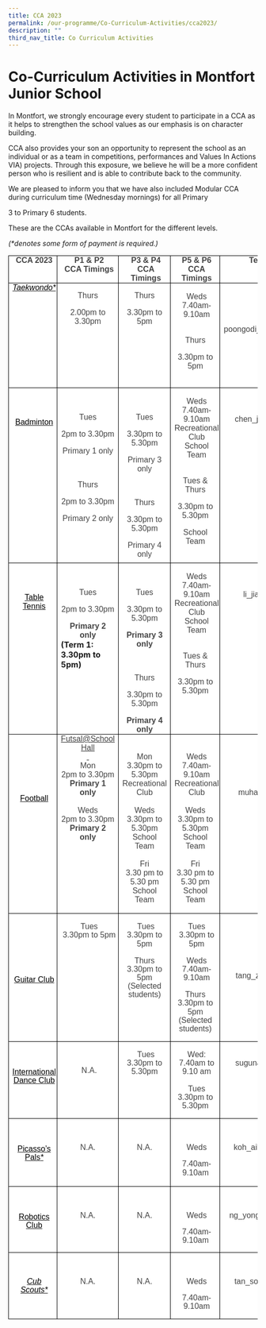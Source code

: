 ```yaml
---
title: CCA 2023
permalink: /our-programme/Co-Curriculum-Activities/cca2023/
description: ""
third_nav_title: Co Curriculum Activities
---
```

# **Co-Curriculum Activities in Montfort Junior School**

In Montfort, we strongly encourage every student to participate in a CCA as it helps to strengthen the school values as our emphasis is on character building.  
  

CCA also provides your son an opportunity to represent the school as an individual or as a team in competitions, performances and Values In Actions VIA) projects. Through this exposure, we believe he will be a more confident person who is resilient and is able to contribute back to the community.

We are pleased to inform you that we have also included Modular CCA during curriculum time (Wednesday mornings) for all Primary

3 to Primary 6 students.

These are the CCAs available in Montfort for the different levels.

_(\*denotes some form of payment is required.)_

<table style="background:white;border-collapse:collapse;mso-table-layout-alt:fixed;
 mso-yfti-tbllook:1184;mso-padding-alt:0in 0in 0in 0in" width="935" cellpadding="0" cellspacing="0" border="0" class="MsoNormalTable"><tbody><tr style="mso-yfti-irow:0;mso-yfti-firstrow:yes"><td style="width:79.15pt;border:solid windowtext 1.0pt;
  padding:0in 5.4pt 0in 5.4pt" valign="top" width="106"><p style="margin-top:0in;margin-right:-3.95pt;
  margin-bottom:0in;margin-left:0in;text-align:center;line-height:normal" align="center" class="MsoNormal"><b>
<span style="font-size:12.0pt;font-family:&quot;Arial&quot;,sans-serif;mso-fareast-font-family:
  &quot;Times New Roman&quot;;color:#444444" lang="EN-SG">CCA 2023</span></b></p></td><td style="width:131.75pt;border:solid windowtext 1.0pt;
  border-left:none;padding:0in 5.4pt 0in 5.4pt" valign="top" width="176"><p style="margin-top:0in;margin-right:-3.95pt;
  margin-bottom:0in;margin-left:0in;text-align:center;line-height:normal" align="center" class="MsoNormal"><b><span style="font-size:12.0pt;font-family:&quot;Arial&quot;,sans-serif;mso-fareast-font-family:
  &quot;Times New Roman&quot;;color:#444444" lang="EN-SG">P1 &amp; P2</span></b></p><p style="margin-top:0in;margin-right:-3.95pt;
  margin-bottom:0in;margin-left:0in;text-align:center;line-height:normal" align="center" class="MsoNormal"><b><span style="font-size:12.0pt;font-family:&quot;Arial&quot;,sans-serif;mso-fareast-font-family:
  &quot;Times New Roman&quot;;color:#444444" lang="EN-SG">CCA Timings</span></b></p></td><td style="width:130.45pt;border:solid windowtext 1.0pt;
  border-left:none;padding:0in 5.4pt 0in 5.4pt" valign="top" width="174"><p style="margin-top:0in;margin-right:-3.95pt;
  margin-bottom:0in;margin-left:0in;text-align:center;line-height:normal" align="center" class="MsoNormal"><b><span style="font-size:12.0pt;font-family:&quot;Arial&quot;,sans-serif;mso-fareast-font-family:
  &quot;Times New Roman&quot;;color:#444444" lang="EN-SG">P3 &amp; P4</span></b></p><p style="margin-top:0in;margin-right:-3.95pt;
  margin-bottom:0in;margin-left:0in;text-align:center;line-height:normal" align="center" class="MsoNormal"><b><span style="font-size:12.0pt;font-family:&quot;Arial&quot;,sans-serif;mso-fareast-font-family:
  &quot;Times New Roman&quot;;color:#444444" lang="EN-SG">CCA Timings</span></b><span style="font-size:12.0pt;font-family:&quot;Arial&quot;,sans-serif;mso-fareast-font-family:
  &quot;Times New Roman&quot;;color:#444444" lang="EN-SG"></span></p></td><td style="width:139.65pt;border:solid windowtext 1.0pt;
  border-left:none;padding:0in 5.4pt 0in 5.4pt" valign="top" width="186"><p style="margin-top:0in;margin-right:-3.95pt;
  margin-bottom:0in;margin-left:0in;text-align:center;line-height:normal" align="center" class="MsoNormal"><b><span style="font-size:12.0pt;font-family:&quot;Arial&quot;,sans-serif;mso-fareast-font-family:
  &quot;Times New Roman&quot;;color:#444444" lang="EN-SG">P5 &amp; P6</span></b></p><p style="margin-top:0in;margin-right:-3.95pt;
  margin-bottom:0in;margin-left:0in;text-align:center;line-height:normal" align="center" class="MsoNormal"><b><span style="font-size:12.0pt;font-family:&quot;Arial&quot;,sans-serif;mso-fareast-font-family:
  &quot;Times New Roman&quot;;color:#444444" lang="EN-SG">CCA Timings</span></b></p></td><td style="width:220.5pt;border:solid windowtext 1.0pt;
  border-left:none;padding:0in 5.4pt 0in 5.4pt" valign="top" width="294"><p style="margin-top:0in;margin-right:-3.95pt;
  margin-bottom:0in;margin-left:0in;text-align:center;line-height:normal" align="center" class="MsoNormal"><b><span style="font-size:12.0pt;font-family:&quot;Arial&quot;,sans-serif;mso-fareast-font-family:
  &quot;Times New Roman&quot;;color:#444444" lang="EN-SG">Teacher-in-charge</span></b><span style="font-size:12.0pt;font-family:&quot;Arial&quot;,sans-serif;mso-fareast-font-family:
  &quot;Times New Roman&quot;;color:#444444" lang="EN-SG"></span></p></td></tr><tr style="mso-yfti-irow:1"><td style="width:79.15pt;border:solid windowtext 1.0pt;
  border-top:none;padding:0in 5.4pt 0in 5.4pt" valign="top" width="106"><p style="margin-top:0in;margin-right:-3.95pt;
  margin-bottom:0in;margin-left:0in;text-align:center;line-height:normal" align="center" class="MsoNormal"><span lang="EN-SG"></span></p><p style="margin-top:0in;margin-right:-3.95pt;
  margin-bottom:0in;margin-left:0in;text-align:center;line-height:normal" align="center" class="MsoNormal"><span lang="EN-SG"></span></p><p style="margin-top:0in;margin-right:-3.95pt;
  margin-bottom:0in;margin-left:0in;text-align:center;line-height:normal" align="center" class="MsoNormal"><span style="color:black;mso-color-alt:windowtext" lang="EN-SG"><a href="https://montfortjunior.moe.edu.sg/our-programme/Co-Curriculum-Activities/Taekwondo/"><i><span style="font-size:12.0pt;font-family:&quot;Arial&quot;,sans-serif;mso-fareast-font-family:
  &quot;Times New Roman&quot;;color:black;mso-color-alt:windowtext;text-decoration:none;
  text-underline:none">Taekwondo*</span></i></a></span><span style="font-size:12.0pt;font-family:&quot;Arial&quot;,sans-serif;mso-fareast-font-family:
  &quot;Times New Roman&quot;" lang="EN-SG"></span></p></td><td style="width:131.75pt;border-top:none;border-left:
  none;border-bottom:solid windowtext 1.0pt;border-right:solid windowtext 1.0pt;
  padding:0in 5.4pt 0in 5.4pt" valign="top" width="176"><p style="margin-bottom:0in;text-align:center;
  line-height:normal" align="center" class="MsoNormal"></p><p style="margin-bottom:0in;text-align:center;
  line-height:normal" align="center" class="MsoNormal"><span style="font-size:12.0pt;font-family:
  &quot;Arial&quot;,sans-serif;mso-fareast-font-family:&quot;Times New Roman&quot;;color:#444444" lang="EN-SG">Thurs</span></p><p style="margin-bottom:0in;text-align:center;
  line-height:normal" align="center" class="MsoNormal"><span style="font-size:12.0pt;font-family:
  &quot;Arial&quot;,sans-serif;mso-fareast-font-family:&quot;Times New Roman&quot;;color:#444444" lang="EN-SG">2.00pm to 3.30pm</span></p></td><td style="width:130.45pt;border-top:none;border-left:
  none;border-bottom:solid windowtext 1.0pt;border-right:solid windowtext 1.0pt;
  padding:0in 5.4pt 0in 5.4pt" valign="top" width="174"><p style="margin-bottom:0in;text-align:center;
  line-height:normal" align="center" class="MsoNormal"></p><p style="margin-bottom:0in;text-align:center;
  line-height:normal" align="center" class="MsoNormal"><span style="font-size:12.0pt;font-family:
  &quot;Arial&quot;,sans-serif;mso-fareast-font-family:&quot;Times New Roman&quot;;color:#444444" lang="EN-SG">Thurs</span></p><p style="margin-bottom:0in;text-align:center;
  line-height:normal" align="center" class="MsoNormal"><span style="font-size:12.0pt;font-family:
  &quot;Arial&quot;,sans-serif;mso-fareast-font-family:&quot;Times New Roman&quot;;color:#444444" lang="EN-SG">3.30pm to 5pm</span></p></td><td style="width:139.65pt;border-top:none;border-left:
  none;border-bottom:solid windowtext 1.0pt;border-right:solid windowtext 1.0pt;
  padding:0in 5.4pt 0in 5.4pt" valign="top" width="186"><p style="margin-top:0in;margin-right:-3.95pt;
  margin-bottom:0in;margin-left:0in;text-align:center;line-height:normal" align="center" class="MsoNormal"><span style="font-size:12.0pt;font-family:&quot;Arial&quot;,sans-serif;mso-fareast-font-family:
  &quot;Times New Roman&quot;;color:#444444" lang="EN-SG">&nbsp;</span></p><p style="margin-top:0in;margin-right:-3.95pt;
  margin-bottom:0in;margin-left:0in;text-align:center;line-height:normal" align="center" class="MsoNormal"><span style="font-size:12.0pt;font-family:&quot;Arial&quot;,sans-serif;mso-fareast-font-family:
  &quot;Times New Roman&quot;;color:#444444" lang="EN-SG">Weds</span></p><p style="margin-top:0in;margin-right:-3.95pt;
  margin-bottom:0in;margin-left:0in;text-align:center;line-height:normal" align="center" class="MsoNormal"><span style="font-size:12.0pt;font-family:&quot;Arial&quot;,sans-serif;mso-fareast-font-family:
  &quot;Times New Roman&quot;;color:#444444" lang="EN-SG">7.40am-9.10am</span></p><p style="margin-top:0in;margin-right:-3.95pt;
  margin-bottom:0in;margin-left:0in;text-align:center;line-height:normal" align="center" class="MsoNormal"><span style="font-size:12.0pt;font-family:&quot;Arial&quot;,sans-serif;mso-fareast-font-family:
  &quot;Times New Roman&quot;;color:#444444" lang="EN-SG">&nbsp;</span></p><p style="margin-bottom:0in;text-align:center;
  line-height:normal" align="center" class="MsoNormal"><span style="font-size:12.0pt;font-family:
  &quot;Arial&quot;,sans-serif;mso-fareast-font-family:&quot;Times New Roman&quot;;color:#444444" lang="EN-SG">Thurs</span></p><p style="margin-bottom:0in;text-align:center;
  line-height:normal" align="center" class="MsoNormal"><span style="font-size:12.0pt;font-family:
  &quot;Arial&quot;,sans-serif;mso-fareast-font-family:&quot;Times New Roman&quot;;color:#444444" lang="EN-SG">3.30pm to 5pm</span></p><p style="margin-bottom:0in;text-align:center;
  line-height:normal" align="center" class="MsoNormal"><span style="font-size:12.0pt;font-family:
  &quot;Arial&quot;,sans-serif;mso-fareast-font-family:&quot;Times New Roman&quot;;color:#444444" lang="EN-SG">&nbsp;</span></p></td><td style="width:220.5pt;border-top:none;border-left:
  none;border-bottom:solid windowtext 1.0pt;border-right:solid windowtext 1.0pt;
  padding:0in 5.4pt 0in 5.4pt" valign="top" width="294"><p style="margin-bottom:0in;text-align:center;
  line-height:normal" align="center" class="MsoNormal"><span style="font-size:12.0pt;font-family:
  &quot;Arial&quot;,sans-serif;mso-fareast-font-family:&quot;Times New Roman&quot;;color:#444444" lang="EN-SG">&nbsp;</span></p><p style="margin-bottom:0in;text-align:center;
  line-height:normal" align="center" class="MsoNormal"><span style="font-size:12.0pt;font-family:
  &quot;Arial&quot;,sans-serif;mso-fareast-font-family:&quot;Times New Roman&quot;;color:#444444" lang="EN-SG">&nbsp;</span></p><p style="margin-bottom:0in;text-align:center;
  line-height:normal" align="center" class="MsoNormal"><span style="font-size:12.0pt;font-family:
  &quot;Arial&quot;,sans-serif;mso-fareast-font-family:&quot;Times New Roman&quot;;color:#444444" lang="EN-SG">poongodi_chinniah@moe.edu.sg</span></p></td></tr><tr style="mso-yfti-irow:2"><td style="width:79.15pt;border:solid windowtext 1.0pt;
  border-top:none;padding:0in 5.4pt 0in 5.4pt" valign="top" width="106"><p style="margin-top:0in;margin-right:-3.95pt;
  margin-bottom:0in;margin-left:0in;text-align:center;line-height:normal" align="center" class="MsoNormal"><span lang="EN-SG">&nbsp;</span></p><p style="margin-top:0in;margin-right:-3.95pt;
  margin-bottom:0in;margin-left:0in;text-align:center;line-height:normal" align="center" class="MsoNormal"><span lang="EN-SG">&nbsp;</span></p><p style="margin-top:0in;margin-right:-3.95pt;
  margin-bottom:0in;margin-left:0in;text-align:center;line-height:normal" align="center" class="MsoNormal"><span lang="EN-SG">&nbsp;</span></p><p style="margin-top:0in;margin-right:-3.95pt;
  margin-bottom:0in;margin-left:0in;text-align:center;line-height:normal" align="center" class="MsoNormal"><span style="color:black;mso-color-alt:windowtext" lang="EN-SG"><a href="https://montfortjunior.moe.edu.sg/our-programme/co-curriculum-activities/badminton/"><span style="font-size:12.0pt;font-family:&quot;Arial&quot;,sans-serif;mso-fareast-font-family:
  &quot;Times New Roman&quot;;color:black;mso-color-alt:windowtext;text-decoration:none;
  text-underline:none">Badminton</span></a></span><span style="font-size:12.0pt;font-family:&quot;Arial&quot;,sans-serif;mso-fareast-font-family:
  &quot;Times New Roman&quot;" lang="EN-SG"></span></p></td><td style="width:131.75pt;border-top:none;border-left:
  none;border-bottom:solid windowtext 1.0pt;border-right:solid windowtext 1.0pt;
  padding:0in 5.4pt 0in 5.4pt" valign="top" width="176"><p style="margin-bottom:0in;text-align:center;
  line-height:normal" align="center" class="MsoNormal"><span style="font-size:12.0pt;font-family:
  &quot;Arial&quot;,sans-serif;mso-fareast-font-family:&quot;Times New Roman&quot;;color:#444444" lang="EN-SG">&nbsp;</span></p><p style="margin-bottom:0in;text-align:center;
  line-height:normal" align="center" class="MsoNormal"><span style="font-size:12.0pt;font-family:
  &quot;Arial&quot;,sans-serif;mso-fareast-font-family:&quot;Times New Roman&quot;;color:#444444" lang="EN-SG">Tues</span></p><p style="margin-bottom:0in;text-align:center;
  line-height:normal" align="center" class="MsoNormal"><span style="font-size:12.0pt;font-family:
  &quot;Arial&quot;,sans-serif;mso-fareast-font-family:&quot;Times New Roman&quot;;color:#444444" lang="EN-SG">2pm to 3.30pm</span></p><p style="margin-bottom:0in;text-align:center;
  line-height:normal" align="center" class="MsoNormal"><span style="font-size:12.0pt;font-family:
  &quot;Arial&quot;,sans-serif;mso-fareast-font-family:&quot;Times New Roman&quot;;color:#444444" lang="EN-SG">Primary 1 only</span></p><p style="margin-bottom:0in;text-align:center;
  line-height:normal" align="center" class="MsoNormal"><span style="font-size:12.0pt;font-family:
  &quot;Arial&quot;,sans-serif;mso-fareast-font-family:&quot;Times New Roman&quot;;color:#444444" lang="EN-SG">&nbsp;</span></p><p style="margin-bottom:0in;text-align:center;
  line-height:normal" align="center" class="MsoNormal"><span style="font-size:12.0pt;font-family:
  &quot;Arial&quot;,sans-serif;mso-fareast-font-family:&quot;Times New Roman&quot;;color:#444444" lang="EN-SG">Thurs</span></p><p style="margin-bottom:0in;text-align:center;
  line-height:normal" align="center" class="MsoNormal"><span style="font-size:12.0pt;font-family:
  &quot;Arial&quot;,sans-serif;mso-fareast-font-family:&quot;Times New Roman&quot;;color:#444444" lang="EN-SG">2pm to 3.30pm</span></p><p style="margin-bottom:0in;text-align:center;
  line-height:normal" align="center" class="MsoNormal"><span style="font-size:12.0pt;font-family:
  &quot;Arial&quot;,sans-serif;mso-fareast-font-family:&quot;Times New Roman&quot;;color:#444444" lang="EN-SG">Primary 2 only</span></p><p style="margin-bottom:0in;text-align:center;
  line-height:normal" align="center" class="MsoNormal"><span style="font-size:12.0pt;font-family:
  &quot;Arial&quot;,sans-serif;mso-fareast-font-family:&quot;Times New Roman&quot;;color:#444444" lang="EN-SG">&nbsp;</span></p></td><td style="width:130.45pt;border-top:none;border-left:
  none;border-bottom:solid windowtext 1.0pt;border-right:solid windowtext 1.0pt;
  padding:0in 5.4pt 0in 5.4pt" valign="top" width="174"><p style="margin-bottom:0in;text-align:center;
  line-height:normal" align="center" class="MsoNormal"><span style="font-size:12.0pt;font-family:
  &quot;Arial&quot;,sans-serif;mso-fareast-font-family:&quot;Times New Roman&quot;;color:#444444" lang="EN-SG">&nbsp;</span></p><p style="margin-bottom:0in;text-align:center;
  line-height:normal" align="center" class="MsoNormal"><span style="font-size:12.0pt;font-family:
  &quot;Arial&quot;,sans-serif;mso-fareast-font-family:&quot;Times New Roman&quot;;color:#444444" lang="EN-SG">Tues</span></p><p style="margin-bottom:0in;text-align:center;
  line-height:normal" align="center" class="MsoNormal"><span style="font-size:12.0pt;font-family:
  &quot;Arial&quot;,sans-serif;mso-fareast-font-family:&quot;Times New Roman&quot;;color:#444444" lang="EN-SG">3.30pm to 5.30pm</span></p><p style="margin-bottom:0in;text-align:center;
  line-height:normal" align="center" class="MsoNormal"><span style="font-size:12.0pt;font-family:
  &quot;Arial&quot;,sans-serif;mso-fareast-font-family:&quot;Times New Roman&quot;;color:#444444" lang="EN-SG">Primary 3 only</span></p><p style="margin-bottom:0in;text-align:center;
  line-height:normal" align="center" class="MsoNormal"><span style="font-size:12.0pt;font-family:
  &quot;Arial&quot;,sans-serif;mso-fareast-font-family:&quot;Times New Roman&quot;;color:#444444" lang="EN-SG">&nbsp;</span></p><p style="margin-bottom:0in;text-align:center;
  line-height:normal" align="center" class="MsoNormal"><span style="font-size:12.0pt;font-family:
  &quot;Arial&quot;,sans-serif;mso-fareast-font-family:&quot;Times New Roman&quot;;color:#444444" lang="EN-SG">Thurs</span></p><p style="margin-bottom:0in;text-align:center;
  line-height:normal" align="center" class="MsoNormal"><span style="font-size:12.0pt;font-family:
  &quot;Arial&quot;,sans-serif;mso-fareast-font-family:&quot;Times New Roman&quot;;color:#444444" lang="EN-SG">3.30pm to 5.30pm</span></p><p style="margin-bottom:0in;text-align:center;
  line-height:normal" align="center" class="MsoNormal"><span style="font-size:12.0pt;font-family:
  &quot;Arial&quot;,sans-serif;mso-fareast-font-family:&quot;Times New Roman&quot;;color:#444444" lang="EN-SG">Primary 4 only</span></p></td><td style="width:139.65pt;border-top:none;border-left:
  none;border-bottom:solid windowtext 1.0pt;border-right:solid windowtext 1.0pt;
  padding:0in 5.4pt 0in 5.4pt" valign="top" width="186"><p style="margin-top:0in;margin-right:-3.95pt;
  margin-bottom:0in;margin-left:0in;text-align:center;line-height:normal" align="center" class="MsoNormal"><span style="font-size:12.0pt;font-family:&quot;Arial&quot;,sans-serif;mso-fareast-font-family:
  &quot;Times New Roman&quot;;color:#444444" lang="EN-SG">&nbsp;</span></p><p style="margin-top:0in;margin-right:-3.95pt;
  margin-bottom:0in;margin-left:0in;text-align:center;line-height:normal" align="center" class="MsoNormal"><span style="font-size:12.0pt;font-family:&quot;Arial&quot;,sans-serif;mso-fareast-font-family:
  &quot;Times New Roman&quot;;color:#444444" lang="EN-SG">Weds</span></p><p style="margin-top:0in;margin-right:-3.95pt;
  margin-bottom:0in;margin-left:0in;text-align:center;line-height:normal" align="center" class="MsoNormal"><span style="font-size:12.0pt;font-family:&quot;Arial&quot;,sans-serif;mso-fareast-font-family:
  &quot;Times New Roman&quot;;color:#444444" lang="EN-SG">7.40am-9.10am</span></p><p style="margin-top:0in;margin-right:-3.95pt;
  margin-bottom:0in;margin-left:0in;text-align:center;line-height:normal" align="center" class="MsoNormal"><span style="font-size:12.0pt;font-family:&quot;Arial&quot;,sans-serif;mso-fareast-font-family:
  &quot;Times New Roman&quot;;color:#444444" lang="EN-SG">Recreational Club</span></p><p style="margin-top:0in;margin-right:-3.95pt;
  margin-bottom:0in;margin-left:0in;text-align:center;line-height:normal" align="center" class="MsoNormal"><span style="font-size:12.0pt;font-family:&quot;Arial&quot;,sans-serif;mso-fareast-font-family:
  &quot;Times New Roman&quot;;color:#444444" lang="EN-SG">School Team</span></p><p style="margin-top:0in;margin-right:-3.95pt;
  margin-bottom:0in;margin-left:0in;text-align:center;line-height:normal" align="center" class="MsoNormal"><span style="font-size:12.0pt;font-family:&quot;Arial&quot;,sans-serif;mso-fareast-font-family:
  &quot;Times New Roman&quot;;color:#444444" lang="EN-SG">&nbsp;</span></p><p style="margin-bottom:0in;text-align:center;
  line-height:normal" align="center" class="MsoNormal"><span style="font-size:12.0pt;font-family:
  &quot;Arial&quot;,sans-serif;mso-fareast-font-family:&quot;Times New Roman&quot;;color:#444444" lang="EN-SG">Tues &amp; Thurs</span></p><p style="margin-bottom:0in;text-align:center;
  line-height:normal" align="center" class="MsoNormal"><span style="font-size:12.0pt;font-family:
  &quot;Arial&quot;,sans-serif;mso-fareast-font-family:&quot;Times New Roman&quot;;color:#444444" lang="EN-SG">3.30pm to 5.30pm</span></p><p style="margin-bottom:0in;text-align:center;
  line-height:normal" align="center" class="MsoNormal"><span style="font-size:12.0pt;font-family:
  &quot;Arial&quot;,sans-serif;mso-fareast-font-family:&quot;Times New Roman&quot;;color:#444444" lang="EN-SG">School Team</span></p><p style="margin-bottom:0in;text-align:center;
  line-height:normal" align="center" class="MsoNormal"><span style="font-size:12.0pt;font-family:
  &quot;Arial&quot;,sans-serif;mso-fareast-font-family:&quot;Times New Roman&quot;;color:#444444" lang="EN-SG">&nbsp;</span></p></td><td style="width:220.5pt;border-top:none;border-left:
  none;border-bottom:solid windowtext 1.0pt;border-right:solid windowtext 1.0pt;
  padding:0in 5.4pt 0in 5.4pt" valign="top" width="294"><p style="margin-top:0in;margin-right:-3.95pt;
  margin-bottom:0in;margin-left:0in;text-align:center;line-height:normal" align="center" class="MsoNormal"><span style="font-size:12.0pt;font-family:&quot;Arial&quot;,sans-serif;mso-fareast-font-family:
  &quot;Times New Roman&quot;;color:#444444" lang="EN-SG">&nbsp;</span></p><p style="margin-top:0in;margin-right:-3.95pt;
  margin-bottom:0in;margin-left:0in;text-align:center;line-height:normal" align="center" class="MsoNormal"><span style="font-size:12.0pt;font-family:&quot;Arial&quot;,sans-serif;mso-fareast-font-family:
  &quot;Times New Roman&quot;;color:#444444" lang="EN-SG">&nbsp;</span></p><p style="margin-top:0in;margin-right:-3.95pt;
  margin-bottom:0in;margin-left:0in;text-align:center;line-height:normal" align="center" class="MsoNormal"><span style="font-size:12.0pt;font-family:&quot;Arial&quot;,sans-serif;mso-fareast-font-family:
  &quot;Times New Roman&quot;;color:#444444" lang="EN-SG">&nbsp;</span></p><p style="margin-top:0in;margin-right:-3.95pt;
  margin-bottom:0in;margin-left:0in;text-align:center;line-height:normal" align="center" class="MsoNormal"><span style="font-size:12.0pt;font-family:&quot;Arial&quot;,sans-serif;mso-fareast-font-family:
  &quot;Times New Roman&quot;;color:#444444" lang="EN-SG">chen_junlong@moe.edu.sg</span></p></td></tr><tr style="mso-yfti-irow:3"><td style="width:79.15pt;border:solid windowtext 1.0pt;
  border-top:none;padding:0in 5.4pt 0in 5.4pt" valign="top" width="106"><p style="margin-top:0in;margin-right:-3.95pt;
  margin-bottom:0in;margin-left:0in;text-align:center;line-height:normal" align="center" class="MsoNormal"><span lang="EN-SG">&nbsp;</span></p><p style="margin-top:0in;margin-right:-3.95pt;
  margin-bottom:0in;margin-left:0in;text-align:center;line-height:normal" align="center" class="MsoNormal"><span lang="EN-SG">&nbsp;</span></p><p style="margin-top:0in;margin-right:-3.95pt;
  margin-bottom:0in;margin-left:0in;text-align:center;line-height:normal" align="center" class="MsoNormal"><span lang="EN-SG">&nbsp;</span></p><p style="margin-top:0in;margin-right:-3.95pt;
  margin-bottom:0in;margin-left:0in;text-align:center;line-height:normal" align="center" class="MsoNormal"><span style="color:black;mso-color-alt:windowtext" lang="EN-SG"><a href="https://montfortjunior.moe.edu.sg/our-programme/co-curriculum-activities/table-tennis/"><span style="font-size:12.0pt;font-family:&quot;Arial&quot;,sans-serif;mso-fareast-font-family:
  &quot;Times New Roman&quot;;color:black;mso-color-alt:windowtext;text-decoration:none;
  text-underline:none">Table Tennis</span></a></span><span style="font-size:12.0pt;font-family:&quot;Arial&quot;,sans-serif;mso-fareast-font-family:
  &quot;Times New Roman&quot;" lang="EN-SG"></span></p></td><td style="width:131.75pt;border-top:none;border-left:
  none;border-bottom:solid windowtext 1.0pt;border-right:solid windowtext 1.0pt;
  padding:0in 5.4pt 0in 5.4pt" valign="top" width="176"><p style="margin-bottom:0in;text-align:center;
  line-height:normal" align="center" class="MsoNormal"><span style="font-size:12.0pt;font-family:
  &quot;Arial&quot;,sans-serif;mso-fareast-font-family:&quot;Times New Roman&quot;;color:#444444" lang="EN-SG">&nbsp;</span></p><p style="margin-bottom:0in;text-align:center;
  line-height:normal" align="center" class="MsoNormal"><span style="font-size:12.0pt;font-family:
  &quot;Arial&quot;,sans-serif;mso-fareast-font-family:&quot;Times New Roman&quot;;color:#444444" lang="EN-SG">Tues</span></p><p style="margin-bottom:0in;text-align:center;
  line-height:normal" align="center" class="MsoNormal"><span style="font-size:12.0pt;font-family:
  &quot;Arial&quot;,sans-serif;mso-fareast-font-family:&quot;Times New Roman&quot;;color:#444444" lang="EN-SG">2pm to 3.30pm</span></p><p style="margin-bottom:0in;text-align:center;
  line-height:normal" align="center" class="MsoNormal"><b><span style="font-size:12.0pt;font-family:
  &quot;Arial&quot;,sans-serif;mso-fareast-font-family:&quot;Times New Roman&quot;;color:#444444" lang="EN-SG">Primary 2 only</span></b></p> <b>(Term 1: 3.30pm to 5pm)</b><p style="margin-bottom:0in;text-align:center;
  line-height:normal" align="center" class="MsoNormal"><span style="font-size:12.0pt;font-family:
  &quot;Arial&quot;,sans-serif;mso-fareast-font-family:&quot;Times New Roman&quot;;color:#444444" lang="EN-SG">&nbsp;</span></p></td><td style="width:130.45pt;border-top:none;border-left:
  none;border-bottom:solid windowtext 1.0pt;border-right:solid windowtext 1.0pt;
  padding:0in 5.4pt 0in 5.4pt" valign="top" width="174"><p style="margin-bottom:0in;text-align:center;
  line-height:normal" align="center" class="MsoNormal"><span style="font-size:12.0pt;font-family:
  &quot;Arial&quot;,sans-serif;mso-fareast-font-family:&quot;Times New Roman&quot;;color:#444444" lang="EN-SG">&nbsp;</span></p><p style="margin-bottom:0in;text-align:center;
  line-height:normal" align="center" class="MsoNormal"><span style="font-size:12.0pt;font-family:
  &quot;Arial&quot;,sans-serif;mso-fareast-font-family:&quot;Times New Roman&quot;;color:#444444" lang="EN-SG">Tues</span></p><p style="margin-bottom:0in;text-align:center;
  line-height:normal" align="center" class="MsoNormal"><span style="font-size:12.0pt;font-family:
  &quot;Arial&quot;,sans-serif;mso-fareast-font-family:&quot;Times New Roman&quot;;color:#444444" lang="EN-SG">3.30pm to 5.30pm</span></p><p style="margin-bottom:0in;text-align:center;
  line-height:normal" align="center" class="MsoNormal"><b><span style="font-size:12.0pt;font-family:
  &quot;Arial&quot;,sans-serif;mso-fareast-font-family:&quot;Times New Roman&quot;;color:#444444" lang="EN-SG">Primary 3 only</span></b></p><p style="margin-bottom:0in;text-align:center;
  line-height:normal" align="center" class="MsoNormal"><b><span style="font-size:12.0pt;font-family:
  &quot;Arial&quot;,sans-serif;mso-fareast-font-family:&quot;Times New Roman&quot;;color:#444444" lang="EN-SG">&nbsp;</span></b></p><p style="margin-bottom:0in;text-align:center;
  line-height:normal" align="center" class="MsoNormal"><span style="font-size:12.0pt;font-family:
  &quot;Arial&quot;,sans-serif;mso-fareast-font-family:&quot;Times New Roman&quot;;color:#444444" lang="EN-SG">Thurs</span></p><p style="margin-bottom:0in;text-align:center;
  line-height:normal" align="center" class="MsoNormal"><span style="font-size:12.0pt;font-family:
  &quot;Arial&quot;,sans-serif;mso-fareast-font-family:&quot;Times New Roman&quot;;color:#444444" lang="EN-SG">3.30pm to 5.30pm</span></p><p style="margin-bottom:0in;text-align:center;
  line-height:normal" align="center" class="MsoNormal"><b><span style="font-size:12.0pt;font-family:
  &quot;Arial&quot;,sans-serif;mso-fareast-font-family:&quot;Times New Roman&quot;;color:#444444" lang="EN-SG">Primary 4 only</span></b></p></td><td style="width:139.65pt;border-top:none;border-left:
  none;border-bottom:solid windowtext 1.0pt;border-right:solid windowtext 1.0pt;
  padding:0in 5.4pt 0in 5.4pt" valign="top" width="186"><p style="margin-top:0in;margin-right:-3.95pt;
  margin-bottom:0in;margin-left:0in;text-align:center;line-height:normal" align="center" class="MsoNormal"><span style="font-size:12.0pt;font-family:&quot;Arial&quot;,sans-serif;mso-fareast-font-family:
  &quot;Times New Roman&quot;;color:#444444" lang="EN-SG">&nbsp;</span></p><p style="margin-top:0in;margin-right:-3.95pt;
  margin-bottom:0in;margin-left:0in;text-align:center;line-height:normal" align="center" class="MsoNormal"><span style="font-size:12.0pt;font-family:&quot;Arial&quot;,sans-serif;mso-fareast-font-family:
  &quot;Times New Roman&quot;;color:#444444" lang="EN-SG">Weds</span></p><p style="margin-top:0in;margin-right:-3.95pt;
  margin-bottom:0in;margin-left:0in;text-align:center;line-height:normal" align="center" class="MsoNormal"><span style="font-size:12.0pt;font-family:&quot;Arial&quot;,sans-serif;mso-fareast-font-family:
  &quot;Times New Roman&quot;;color:#444444" lang="EN-SG">7.40am-9.10am</span></p><p style="margin-top:0in;margin-right:-3.95pt;
  margin-bottom:0in;margin-left:0in;text-align:center;line-height:normal" align="center" class="MsoNormal"><span style="font-size:12.0pt;font-family:&quot;Arial&quot;,sans-serif;mso-fareast-font-family:
  &quot;Times New Roman&quot;;color:#444444" lang="EN-SG">Recreational Club</span></p><p style="margin-top:0in;margin-right:-3.95pt;
  margin-bottom:0in;margin-left:0in;text-align:center;line-height:normal" align="center" class="MsoNormal"><span style="font-size:12.0pt;font-family:&quot;Arial&quot;,sans-serif;mso-fareast-font-family:
  &quot;Times New Roman&quot;;color:#444444" lang="EN-SG">School Team</span></p><p style="margin-top:0in;margin-right:-3.95pt;
  margin-bottom:0in;margin-left:0in;text-align:center;line-height:normal" align="center" class="MsoNormal"><span style="font-size:12.0pt;font-family:&quot;Arial&quot;,sans-serif;mso-fareast-font-family:
  &quot;Times New Roman&quot;;color:#444444" lang="EN-SG">&nbsp;</span></p><p style="margin-bottom:0in;text-align:center;
  line-height:normal" align="center" class="MsoNormal"><span style="font-size:12.0pt;font-family:
  &quot;Arial&quot;,sans-serif;mso-fareast-font-family:&quot;Times New Roman&quot;;color:#444444" lang="EN-SG">Tues &amp; Thurs</span></p><p style="margin-bottom:0in;text-align:center;
  line-height:normal" align="center" class="MsoNormal"><span style="font-size:12.0pt;font-family:
  &quot;Arial&quot;,sans-serif;mso-fareast-font-family:&quot;Times New Roman&quot;;color:#444444" lang="EN-SG">3.30pm to 5.30pm</span></p><p style="margin-bottom:0in;text-align:center;
  line-height:normal" align="center" class="MsoNormal"><span style="font-size:12.0pt;font-family:
  &quot;Arial&quot;,sans-serif;mso-fareast-font-family:&quot;Times New Roman&quot;;color:#444444" lang="EN-SG">&nbsp;</span></p></td><td style="width:220.5pt;border-top:none;border-left:
  none;border-bottom:solid windowtext 1.0pt;border-right:solid windowtext 1.0pt;
  padding:0in 5.4pt 0in 5.4pt" valign="top" width="294"><p style="margin-top:0in;margin-right:-3.95pt;
  margin-bottom:0in;margin-left:0in;text-align:center;line-height:normal" align="center" class="MsoNormal"><span style="font-size:12.0pt;font-family:&quot;Arial&quot;,sans-serif;mso-fareast-font-family:
  &quot;Times New Roman&quot;;color:#444444" lang="EN-SG">&nbsp;</span></p><p style="margin-top:0in;margin-right:-3.95pt;
  margin-bottom:0in;margin-left:0in;text-align:center;line-height:normal" align="center" class="MsoNormal"><span style="font-size:12.0pt;font-family:&quot;Arial&quot;,sans-serif;mso-fareast-font-family:
  &quot;Times New Roman&quot;;color:#444444" lang="EN-SG">&nbsp;</span></p><p style="margin-top:0in;margin-right:-3.95pt;
  margin-bottom:0in;margin-left:0in;text-align:center;line-height:normal" align="center" class="MsoNormal"><span style="font-size:12.0pt;font-family:&quot;Arial&quot;,sans-serif;mso-fareast-font-family:
  &quot;Times New Roman&quot;;color:#444444" lang="EN-SG">&nbsp;</span></p><p style="margin-top:0in;margin-right:-3.95pt;
  margin-bottom:0in;margin-left:0in;text-align:center;line-height:normal" align="center" class="MsoNormal"><span style="font-size:12.0pt;font-family:&quot;Arial&quot;,sans-serif;mso-fareast-font-family:
  &quot;Times New Roman&quot;;color:#444444" lang="EN-SG">li_jia_xin@moe.edu.sg</span></p></td></tr><tr style="mso-yfti-irow:4"><td style="width:79.15pt;border:solid windowtext 1.0pt;
  border-top:none;padding:0in 5.4pt 0in 5.4pt" valign="top" width="106"><p style="margin-top:0in;margin-right:-3.95pt;
  margin-bottom:0in;margin-left:0in;text-align:center;line-height:normal" align="center" class="MsoNormal"><span lang="EN-SG">&nbsp;</span></p><p style="margin-top:0in;margin-right:-3.95pt;
  margin-bottom:0in;margin-left:0in;text-align:center;line-height:normal" align="center" class="MsoNormal"><span lang="EN-SG">&nbsp;</span></p><p style="margin-top:0in;margin-right:-3.95pt;
  margin-bottom:0in;margin-left:0in;text-align:center;line-height:normal" align="center" class="MsoNormal"><span lang="EN-SG">&nbsp;</span></p><p style="margin-top:0in;margin-right:-3.95pt;
  margin-bottom:0in;margin-left:0in;text-align:center;line-height:normal" align="center" class="MsoNormal"><span lang="EN-SG">&nbsp;</span></p><p style="margin-top:0in;margin-right:-3.95pt;
  margin-bottom:0in;margin-left:0in;text-align:center;line-height:normal" align="center" class="MsoNormal"><span lang="EN-SG">&nbsp;</span></p><p style="margin-top:0in;margin-right:-3.95pt;
  margin-bottom:0in;margin-left:0in;text-align:center;line-height:normal" align="center" class="MsoNormal"><span lang="EN-SG">&nbsp;</span></p><p style="margin-top:0in;margin-right:-3.95pt;
  margin-bottom:0in;margin-left:0in;text-align:center;line-height:normal" align="center" class="MsoNormal"><span style="color:black;mso-color-alt:windowtext" lang="EN-SG"><a href="https://montfortjunior.moe.edu.sg/our-programme/co-curriculum-activities/football/"><span style="font-size:12.0pt;font-family:&quot;Arial&quot;,sans-serif;mso-fareast-font-family:
  &quot;Times New Roman&quot;;color:black;mso-color-alt:windowtext;text-decoration:none;
  text-underline:none">Football</span></a></span><span style="font-size:12.0pt;font-family:&quot;Arial&quot;,sans-serif;mso-fareast-font-family:
  &quot;Times New Roman&quot;" lang="EN-SG"></span></p></td><td style="width:131.75pt;border-top:none;border-left:
  none;border-bottom:solid windowtext 1.0pt;border-right:solid windowtext 1.0pt;
  padding:0in 5.4pt 0in 5.4pt" valign="top" width="176"><p style="margin-bottom:0in;margin-bottom:0in;
  margin-top:0in;mso-margin-bottom-alt:8.0pt;mso-margin-top-alt:0in;mso-add-space:
  auto;text-align:center;line-height:normal" align="center" class="MsoNormal"><u><span style="font-size:12.0pt;font-family:&quot;Arial&quot;,sans-serif;mso-fareast-font-family:
  &quot;Times New Roman&quot;;color:#444444" lang="EN-SG">Futsal@School Hall</span></u></p><p style="margin-bottom:0in;margin-bottom:0in;
  margin-top:0in;mso-margin-bottom-alt:8.0pt;mso-margin-top-alt:0in;mso-add-space:
  auto;text-align:center;line-height:normal" align="center" class="MsoNormal"><u><span style="font-family:&quot;Arial&quot;,sans-serif;mso-fareast-font-family:&quot;Times New Roman&quot;;
  color:#444444" lang="EN-SG"><span style="text-decoration:none">&nbsp;</span></span></u></p><p style="margin-bottom:0in;margin-bottom:0in;
  margin-top:0in;mso-margin-bottom-alt:8.0pt;mso-margin-top-alt:0in;mso-add-space:
  auto;text-align:center;line-height:normal" align="center" class="MsoNormal"><span style="font-size:
  12.0pt;font-family:&quot;Arial&quot;,sans-serif;mso-fareast-font-family:&quot;Times New Roman&quot;;
  color:#444444" lang="EN-SG">Mon</span></p><p style="margin-bottom:0in;margin-bottom:0in;
  margin-top:0in;mso-margin-bottom-alt:8.0pt;mso-margin-top-alt:0in;mso-add-space:
  auto;text-align:center;line-height:normal" align="center" class="MsoNormal"><span style="font-size:
  12.0pt;font-family:&quot;Arial&quot;,sans-serif;mso-fareast-font-family:&quot;Times New Roman&quot;;
  color:#444444" lang="EN-SG">2pm to 3.30pm</span></p><p style="margin-bottom:0in;margin-bottom:0in;
  margin-top:0in;mso-margin-bottom-alt:8.0pt;mso-margin-top-alt:0in;mso-add-space:
  auto;text-align:center;line-height:normal" align="center" class="MsoNormal"><b><span style="font-size:12.0pt;font-family:&quot;Arial&quot;,sans-serif;mso-fareast-font-family:
  &quot;Times New Roman&quot;;color:#444444" lang="EN-SG">Primary 1 only</span></b></p><p style="margin-bottom:0in;margin-bottom:0in;
  margin-top:0in;mso-margin-bottom-alt:8.0pt;mso-margin-top-alt:0in;mso-add-space:
  auto;text-align:center;line-height:normal" align="center" class="MsoNormal"><span style="font-size:
  12.0pt;font-family:&quot;Arial&quot;,sans-serif;mso-fareast-font-family:&quot;Times New Roman&quot;;
  color:#444444" lang="EN-SG">&nbsp;</span></p><p style="margin-bottom:0in;margin-bottom:0in;
  margin-top:0in;mso-margin-bottom-alt:8.0pt;mso-margin-top-alt:0in;mso-add-space:
  auto;text-align:center;line-height:normal" align="center" class="MsoNormal"><span style="font-size:
  12.0pt;font-family:&quot;Arial&quot;,sans-serif;mso-fareast-font-family:&quot;Times New Roman&quot;;
  color:#444444" lang="EN-SG">Weds</span></p><p style="margin-bottom:0in;margin-bottom:0in;
  margin-top:0in;mso-margin-bottom-alt:8.0pt;mso-margin-top-alt:0in;mso-add-space:
  auto;text-align:center;line-height:normal" align="center" class="MsoNormal"><span style="font-size:
  12.0pt;font-family:&quot;Arial&quot;,sans-serif;mso-fareast-font-family:&quot;Times New Roman&quot;;
  color:#444444" lang="EN-SG">2pm to 3.30pm</span></p><p style="margin-bottom:0in;margin-bottom:0in;
  margin-top:0in;mso-margin-bottom-alt:8.0pt;mso-margin-top-alt:0in;mso-add-space:
  auto;text-align:center;line-height:normal" align="center" class="MsoNormal"><b><span style="font-size:12.0pt;font-family:&quot;Arial&quot;,sans-serif;mso-fareast-font-family:
  &quot;Times New Roman&quot;;color:#444444" lang="EN-SG">Primary 2 only</span></b></p></td><td style="width:130.45pt;border-top:none;border-left:
  none;border-bottom:solid windowtext 1.0pt;border-right:solid windowtext 1.0pt;
  padding:0in 5.4pt 0in 5.4pt" valign="top" width="174"><p style="margin-bottom:0in;margin-bottom:0in;
  margin-top:0in;mso-margin-bottom-alt:8.0pt;mso-margin-top-alt:0in;mso-add-space:
  auto;text-align:center;line-height:normal" align="center" class="MsoNormal"><span style="font-size:
  12.0pt;font-family:&quot;Arial&quot;,sans-serif;mso-fareast-font-family:&quot;Times New Roman&quot;;
  color:#444444" lang="EN-SG">&nbsp;</span></p><p style="margin-bottom:0in;margin-bottom:0in;
  margin-top:0in;mso-margin-bottom-alt:8.0pt;mso-margin-top-alt:0in;mso-add-space:
  auto;text-align:center;line-height:normal" align="center" class="MsoNormal"><span style="font-size:
  12.0pt;font-family:&quot;Arial&quot;,sans-serif;mso-fareast-font-family:&quot;Times New Roman&quot;;
  color:#444444" lang="EN-SG">&nbsp;</span></p><p style="margin-bottom:0in;margin-bottom:0in;
  margin-top:0in;mso-margin-bottom-alt:8.0pt;mso-margin-top-alt:0in;mso-add-space:
  auto;text-align:center;line-height:normal" align="center" class="MsoNormal"><span style="font-size:
  12.0pt;font-family:&quot;Arial&quot;,sans-serif;mso-fareast-font-family:&quot;Times New Roman&quot;;
  color:#444444" lang="EN-SG">Mon</span></p><p style="margin-bottom:0in;margin-bottom:0in;
  margin-top:0in;mso-margin-bottom-alt:8.0pt;mso-margin-top-alt:0in;mso-add-space:
  auto;text-align:center;line-height:normal" align="center" class="MsoNormal"><span style="font-size:
  12.0pt;font-family:&quot;Arial&quot;,sans-serif;mso-fareast-font-family:&quot;Times New Roman&quot;;
  color:#444444" lang="EN-SG">3.30pm to 5.30pm</span></p><p style="margin-bottom:0in;margin-bottom:0in;
  margin-top:0in;mso-margin-bottom-alt:8.0pt;mso-margin-top-alt:0in;mso-add-space:
  auto;text-align:center;line-height:normal" align="center" class="MsoNormal"><span style="font-size:
  12.0pt;font-family:&quot;Arial&quot;,sans-serif;mso-fareast-font-family:&quot;Times New Roman&quot;;
  color:#444444" lang="EN-SG">Recreational Club</span></p><p style="margin-bottom:0in;margin-bottom:0in;
  margin-top:0in;mso-margin-bottom-alt:8.0pt;mso-margin-top-alt:0in;mso-add-space:
  auto;text-align:center;line-height:normal" align="center" class="MsoNormal"><span style="font-size:
  12.0pt;font-family:&quot;Arial&quot;,sans-serif;mso-fareast-font-family:&quot;Times New Roman&quot;;
  color:#444444" lang="EN-SG">&nbsp;</span></p><p style="margin-bottom:0in;margin-bottom:0in;
  margin-top:0in;mso-margin-bottom-alt:8.0pt;mso-margin-top-alt:0in;mso-add-space:
  auto;text-align:center;line-height:normal" align="center" class="MsoNormal"><span style="font-size:
  12.0pt;font-family:&quot;Arial&quot;,sans-serif;mso-fareast-font-family:&quot;Times New Roman&quot;;
  color:#444444" lang="EN-SG">Weds</span></p><p style="margin-bottom:0in;margin-bottom:0in;
  margin-top:0in;mso-margin-bottom-alt:8.0pt;mso-margin-top-alt:0in;mso-add-space:
  auto;text-align:center;line-height:normal" align="center" class="MsoNormal"><span style="font-size:
  12.0pt;font-family:&quot;Arial&quot;,sans-serif;mso-fareast-font-family:&quot;Times New Roman&quot;;
  color:#444444" lang="EN-SG">3.30pm to 5.30pm</span></p><p style="margin-bottom:0in;margin-bottom:0in;
  margin-top:0in;mso-margin-bottom-alt:8.0pt;mso-margin-top-alt:0in;mso-add-space:
  auto;text-align:center;line-height:normal" align="center" class="MsoNormal"><span style="font-size:
  12.0pt;font-family:&quot;Arial&quot;,sans-serif;mso-fareast-font-family:&quot;Times New Roman&quot;;
  color:#444444" lang="EN-SG">School Team</span></p><p style="margin-bottom:0in;margin-bottom:0in;
  margin-top:0in;mso-margin-bottom-alt:8.0pt;mso-margin-top-alt:0in;mso-add-space:
  auto;text-align:center;line-height:normal" align="center" class="MsoNormal"><span style="font-size:
  12.0pt;font-family:&quot;Arial&quot;,sans-serif;mso-fareast-font-family:&quot;Times New Roman&quot;;
  color:#444444" lang="EN-SG">&nbsp;</span></p><p style="margin-bottom:0in;margin-bottom:0in;
  margin-top:0in;mso-margin-bottom-alt:8.0pt;mso-margin-top-alt:0in;mso-add-space:
  auto;text-align:center;line-height:normal" align="center" class="MsoNormal"><span style="font-size:
  12.0pt;font-family:&quot;Arial&quot;,sans-serif;mso-fareast-font-family:&quot;Times New Roman&quot;;
  color:#444444" lang="EN-SG">Fri</span></p><p style="margin-bottom:0in;margin-bottom:0in;
  margin-top:0in;mso-margin-bottom-alt:8.0pt;mso-margin-top-alt:0in;mso-add-space:
  auto;text-align:center;line-height:normal" align="center" class="MsoNormal"><span style="font-size:
  12.0pt;font-family:&quot;Arial&quot;,sans-serif;mso-fareast-font-family:&quot;Times New Roman&quot;;
  color:#444444" lang="EN-SG">3.30 pm to 5.30 pm</span></p><p style="margin-bottom:0in;margin-bottom:0in;
  margin-top:0in;mso-margin-bottom-alt:8.0pt;mso-margin-top-alt:0in;mso-add-space:
  auto;text-align:center;line-height:normal" align="center" class="MsoNormal"><span style="font-size:
  12.0pt;font-family:&quot;Arial&quot;,sans-serif;mso-fareast-font-family:&quot;Times New Roman&quot;;
  color:#444444" lang="EN-SG">School Team</span></p><p style="margin-bottom:0in;margin-bottom:0in;
  margin-top:0in;mso-margin-bottom-alt:8.0pt;mso-margin-top-alt:0in;mso-add-space:
  auto;text-align:center;line-height:normal" align="center" class="MsoNormal"><span style="font-size:
  12.0pt;font-family:&quot;Arial&quot;,sans-serif;mso-fareast-font-family:&quot;Times New Roman&quot;;
  color:#444444" lang="EN-SG">&nbsp;</span></p></td><td style="width:139.65pt;border-top:none;border-left:
  none;border-bottom:solid windowtext 1.0pt;border-right:solid windowtext 1.0pt;
  padding:0in 5.4pt 0in 5.4pt" valign="top" width="186"><p style="margin-top:0in;margin-right:-3.95pt;
  margin-bottom:0in;margin-left:0in;mso-add-space:auto;text-align:center;
  line-height:normal" align="center" class="MsoNormal"><span style="font-size:12.0pt;font-family:
  &quot;Arial&quot;,sans-serif;mso-fareast-font-family:&quot;Times New Roman&quot;;color:#444444" lang="EN-SG">&nbsp;</span></p><p style="margin-top:0in;margin-right:-3.95pt;
  margin-bottom:0in;margin-left:0in;mso-add-space:auto;text-align:center;
  line-height:normal" align="center" class="MsoNormal"><span style="font-size:12.0pt;font-family:
  &quot;Arial&quot;,sans-serif;mso-fareast-font-family:&quot;Times New Roman&quot;;color:#444444" lang="EN-SG">&nbsp;</span></p><p style="margin-top:0in;margin-right:-3.95pt;
  margin-bottom:0in;margin-left:0in;mso-add-space:auto;text-align:center;
  line-height:normal" align="center" class="MsoNormal"><span style="font-size:12.0pt;font-family:
  &quot;Arial&quot;,sans-serif;mso-fareast-font-family:&quot;Times New Roman&quot;;color:#444444" lang="EN-SG">Weds</span></p><p style="margin-top:0in;margin-right:-3.95pt;
  margin-bottom:0in;margin-left:0in;mso-add-space:auto;text-align:center;
  line-height:normal" align="center" class="MsoNormal"><span style="font-size:12.0pt;font-family:
  &quot;Arial&quot;,sans-serif;mso-fareast-font-family:&quot;Times New Roman&quot;;color:#444444" lang="EN-SG">7.40am-9.10am</span></p><p style="margin-top:0in;margin-right:-3.95pt;
  margin-bottom:0in;margin-left:0in;mso-add-space:auto;text-align:center;
  line-height:normal" align="center" class="MsoNormal"><span style="font-size:12.0pt;font-family:
  &quot;Arial&quot;,sans-serif;mso-fareast-font-family:&quot;Times New Roman&quot;;color:#444444" lang="EN-SG">Recreational Club</span></p><p style="margin-top:0in;margin-right:-3.95pt;
  margin-bottom:0in;margin-left:0in;mso-add-space:auto;text-align:center;
  line-height:normal" align="center" class="MsoNormal"><span style="font-size:12.0pt;font-family:
  &quot;Arial&quot;,sans-serif;mso-fareast-font-family:&quot;Times New Roman&quot;;color:#444444" lang="EN-SG">&nbsp;</span></p><p style="margin-bottom:0in;margin-bottom:0in;
  margin-top:0in;mso-margin-bottom-alt:8.0pt;mso-margin-top-alt:0in;mso-add-space:
  auto;text-align:center;line-height:normal" align="center" class="MsoNormal"><span style="font-size:
  12.0pt;font-family:&quot;Arial&quot;,sans-serif;mso-fareast-font-family:&quot;Times New Roman&quot;;
  color:#444444" lang="EN-SG">Weds</span></p><p style="margin-bottom:0in;margin-bottom:0in;
  margin-top:0in;mso-margin-bottom-alt:8.0pt;mso-margin-top-alt:0in;mso-add-space:
  auto;text-align:center;line-height:normal" align="center" class="MsoNormal"><span style="font-size:
  12.0pt;font-family:&quot;Arial&quot;,sans-serif;mso-fareast-font-family:&quot;Times New Roman&quot;;
  color:#444444" lang="EN-SG">3.30pm to 5.30pm</span></p><p style="margin-bottom:0in;margin-bottom:0in;
  margin-top:0in;mso-margin-bottom-alt:8.0pt;mso-margin-top-alt:0in;mso-add-space:
  auto;text-align:center;line-height:normal" align="center" class="MsoNormal"><span style="font-size:
  12.0pt;font-family:&quot;Arial&quot;,sans-serif;mso-fareast-font-family:&quot;Times New Roman&quot;;
  color:#444444" lang="EN-SG">School Team</span></p><p style="margin-bottom:0in;margin-bottom:0in;
  margin-top:0in;mso-margin-bottom-alt:8.0pt;mso-margin-top-alt:0in;mso-add-space:
  auto;text-align:center;line-height:normal" align="center" class="MsoNormal"><span style="font-size:
  12.0pt;font-family:&quot;Arial&quot;,sans-serif;mso-fareast-font-family:&quot;Times New Roman&quot;;
  color:#444444" lang="EN-SG">&nbsp;</span></p><p style="margin-bottom:0in;margin-bottom:0in;
  margin-top:0in;mso-margin-bottom-alt:8.0pt;mso-margin-top-alt:0in;mso-add-space:
  auto;text-align:center;line-height:normal" align="center" class="MsoNormal"><span style="font-size:
  12.0pt;font-family:&quot;Arial&quot;,sans-serif;mso-fareast-font-family:&quot;Times New Roman&quot;;
  color:#444444" lang="EN-SG">Fri</span></p><p style="margin-bottom:0in;margin-bottom:0in;
  margin-top:0in;mso-margin-bottom-alt:8.0pt;mso-margin-top-alt:0in;mso-add-space:
  auto;text-align:center;line-height:normal" align="center" class="MsoNormal"><span style="font-size:
  12.0pt;font-family:&quot;Arial&quot;,sans-serif;mso-fareast-font-family:&quot;Times New Roman&quot;;
  color:#444444" lang="EN-SG">3.30 pm to 5.30 pm</span></p><p style="margin-bottom:0in;margin-bottom:0in;
  margin-top:0in;mso-margin-bottom-alt:8.0pt;mso-margin-top-alt:0in;mso-add-space:
  auto;text-align:center;line-height:normal" align="center" class="MsoNormal"><span style="font-size:
  12.0pt;font-family:&quot;Arial&quot;,sans-serif;mso-fareast-font-family:&quot;Times New Roman&quot;;
  color:#444444" lang="EN-SG">School Team</span></p><p style="margin-bottom:0in;margin-bottom:0in;
  margin-top:0in;mso-margin-bottom-alt:8.0pt;mso-margin-top-alt:0in;mso-add-space:
  auto;text-align:center;line-height:normal" align="center" class="MsoNormal"><i><span style="font-size:12.0pt;font-family:&quot;Arial&quot;,sans-serif;mso-fareast-font-family:
  &quot;Times New Roman&quot;;color:#444444" lang="EN-SG">&nbsp;</span></i><span style="font-size:12.0pt;font-family:&quot;Arial&quot;,sans-serif;mso-fareast-font-family:
  &quot;Times New Roman&quot;;color:#444444" lang="EN-SG"></span></p></td><td style="width:220.5pt;border-top:none;border-left:
  none;border-bottom:solid windowtext 1.0pt;border-right:solid windowtext 1.0pt;
  padding:0in 5.4pt 0in 5.4pt" valign="top" width="294"><p style="margin-top:0in;margin-right:-3.95pt;
  margin-bottom:0in;margin-left:0in;text-align:center;line-height:normal" align="center" class="MsoNormal"><span style="font-size:12.0pt;font-family:&quot;Arial&quot;,sans-serif;mso-fareast-font-family:
  &quot;Times New Roman&quot;;color:#444444" lang="EN-SG">&nbsp;</span></p><p style="margin-top:0in;margin-right:-3.95pt;
  margin-bottom:0in;margin-left:0in;text-align:center;line-height:normal" align="center" class="MsoNormal"><span style="font-size:12.0pt;font-family:&quot;Arial&quot;,sans-serif;mso-fareast-font-family:
  &quot;Times New Roman&quot;;color:#444444" lang="EN-SG">&nbsp;</span></p><p style="margin-top:0in;margin-right:-3.95pt;
  margin-bottom:0in;margin-left:0in;text-align:center;line-height:normal" align="center" class="MsoNormal"><span style="font-size:12.0pt;font-family:&quot;Arial&quot;,sans-serif;mso-fareast-font-family:
  &quot;Times New Roman&quot;;color:#444444" lang="EN-SG">&nbsp;</span></p><p style="margin-top:0in;margin-right:-3.95pt;
  margin-bottom:0in;margin-left:0in;text-align:center;line-height:normal" align="center" class="MsoNormal"><span style="font-size:12.0pt;font-family:&quot;Arial&quot;,sans-serif;mso-fareast-font-family:
  &quot;Times New Roman&quot;;color:#444444" lang="EN-SG">&nbsp;</span></p><p style="margin-top:0in;margin-right:-3.95pt;
  margin-bottom:0in;margin-left:0in;text-align:center;line-height:normal" align="center" class="MsoNormal"><span style="font-size:12.0pt;font-family:&quot;Arial&quot;,sans-serif;mso-fareast-font-family:
  &quot;Times New Roman&quot;;color:#444444" lang="EN-SG">&nbsp;</span></p><p style="margin-top:0in;margin-right:-3.95pt;
  margin-bottom:0in;margin-left:0in;text-align:center;line-height:normal" align="center" class="MsoNormal"><span style="font-size:12.0pt;font-family:&quot;Arial&quot;,sans-serif;mso-fareast-font-family:
  &quot;Times New Roman&quot;;color:#444444" lang="EN-SG">&nbsp;</span></p><p style="margin-top:0in;margin-right:-3.95pt;
  margin-bottom:0in;margin-left:0in;text-align:center;line-height:normal" align="center" class="MsoNormal"><span style="font-size:12.0pt;font-family:&quot;Arial&quot;,sans-serif;mso-fareast-font-family:
  &quot;Times New Roman&quot;;color:#444444" lang="EN-SG">muhammad_taufiq_adam</span></p><p style="margin-top:0in;margin-right:-3.95pt;
  margin-bottom:0in;margin-left:0in;text-align:center;line-height:normal" align="center" class="MsoNormal"><span style="font-size:12.0pt;font-family:&quot;Arial&quot;,sans-serif;mso-fareast-font-family:
  &quot;Times New Roman&quot;;color:#444444" lang="EN-SG">@moe.edu.sg</span></p></td></tr><tr style="mso-yfti-irow:5"><td style="width:79.15pt;border:solid windowtext 1.0pt;
  border-top:none;padding:0in 5.4pt 0in 5.4pt" valign="top" width="106"><p style="margin-right:-3.95pt;text-align:center" align="center" class="MsoNormal"><span lang="EN-SG">&nbsp;</span></p><p style="margin-right:-3.95pt;text-align:center" align="center" class="MsoNormal"><span lang="EN-SG">&nbsp;</span></p><p style="margin-right:-3.95pt;text-align:center" align="center" class="MsoNormal"><span lang="EN-SG">&nbsp;</span></p><p style="margin-right:-3.95pt;text-align:center" align="center" class="MsoNormal"><span style="color:black;mso-color-alt:windowtext" lang="EN-SG"><a href="https://montfortjunior-moe-edu-sg-admin.cwp.sg/our-programme/co-curriculum-activities/guitar-club"><span style="font-size:12.0pt;line-height:107%;font-family:&quot;Arial&quot;,sans-serif;
  mso-fareast-font-family:&quot;Times New Roman&quot;;color:black;mso-color-alt:windowtext;
  text-decoration:none;text-underline:none">Guitar Club</span></a></span><span style="font-size:12.0pt;line-height:107%;font-family:&quot;Arial&quot;,sans-serif;
  mso-fareast-font-family:&quot;Times New Roman&quot;" lang="EN-SG"></span></p></td><td style="width:131.75pt;border-top:none;border-left:
  none;border-bottom:solid windowtext 1.0pt;border-right:solid windowtext 1.0pt;
  padding:0in 5.4pt 0in 5.4pt" valign="top" width="176"><p style="margin-top:0in;margin-right:-4.0pt;
  margin-bottom:0in;margin-left:0in;mso-add-space:auto;text-align:center" align="center" class="MsoNormal"><span style="font-size:12.0pt;line-height:107%;font-family:&quot;Arial&quot;,sans-serif;
  color:#444444" lang="EN-SG">&nbsp;</span></p><p style="margin-top:0in;margin-right:-4.0pt;
  margin-bottom:0in;margin-left:0in;mso-add-space:auto;text-align:center" align="center" class="MsoNormal"><span style="font-size:12.0pt;line-height:107%;font-family:&quot;Arial&quot;,sans-serif;
  color:#444444" lang="EN-SG">Tues</span></p><p style="margin-top:0in;margin-right:-4.0pt;
  margin-bottom:0in;margin-left:0in;mso-add-space:auto;text-align:center" align="center" class="MsoNormal"><span style="font-size:12.0pt;line-height:107%;font-family:&quot;Arial&quot;,sans-serif;
  color:#444444" lang="EN-SG">3.30pm to 5pm</span></p></td><td style="width:130.45pt;border-top:none;border-left:
  none;border-bottom:solid windowtext 1.0pt;border-right:solid windowtext 1.0pt;
  padding:0in 5.4pt 0in 5.4pt" valign="top" width="174"><p style="margin-top:0in;margin-right:-4.0pt;
  margin-bottom:0in;margin-left:0in;mso-add-space:auto;text-align:center" align="center" class="MsoNormal"><span style="font-size:12.0pt;line-height:107%;font-family:&quot;Arial&quot;,sans-serif;
  color:#444444" lang="EN-SG">&nbsp;</span></p><p style="margin-top:0in;margin-right:-4.0pt;
  margin-bottom:0in;margin-left:0in;mso-add-space:auto;text-align:center" align="center" class="MsoNormal"><span style="font-size:12.0pt;line-height:107%;font-family:&quot;Arial&quot;,sans-serif;
  color:#444444" lang="EN-SG">Tues</span></p><p style="margin-bottom:0in;margin-bottom:0in;
  margin-top:0in;mso-margin-bottom-alt:8.0pt;mso-margin-top-alt:0in;mso-add-space:
  auto;text-align:center" align="center" class="MsoNormal"><span style="font-size:12.0pt;line-height:
  107%;font-family:&quot;Arial&quot;,sans-serif;color:#444444" lang="EN-SG">3.30pm to 5pm</span></p><p style="margin-bottom:0in;margin-bottom:0in;
  margin-top:0in;mso-margin-bottom-alt:8.0pt;mso-margin-top-alt:0in;mso-add-space:
  auto;text-align:center" align="center" class="MsoNormal"><span style="font-size:12.0pt;line-height:
  107%;font-family:&quot;Arial&quot;,sans-serif;color:#444444" lang="EN-SG">&nbsp;</span></p><p style="margin-bottom:0in;margin-bottom:0in;
  margin-top:0in;mso-margin-bottom-alt:8.0pt;mso-margin-top-alt:0in;mso-add-space:
  auto;text-align:center" align="center" class="MsoNormal"><span style="font-size:12.0pt;line-height:
  107%;font-family:&quot;Arial&quot;,sans-serif;color:#444444" lang="EN-SG">Thurs</span></p><p style="margin-bottom:0in;margin-bottom:0in;
  margin-top:0in;mso-margin-bottom-alt:8.0pt;mso-margin-top-alt:0in;mso-add-space:
  auto;text-align:center" align="center" class="MsoNormal"><span style="font-size:12.0pt;line-height:
  107%;font-family:&quot;Arial&quot;,sans-serif;color:#444444" lang="EN-SG">3.30pm to 5pm</span></p><p style="margin-bottom:0in;margin-bottom:0in;
  margin-top:0in;mso-margin-bottom-alt:8.0pt;mso-margin-top-alt:0in;mso-add-space:
  auto;text-align:center" align="center" class="MsoNormal"><span style="font-size:12.0pt;line-height:
  107%;font-family:&quot;Arial&quot;,sans-serif;color:#444444" lang="EN-SG">(Selected students)</span></p></td><td style="width:139.65pt;border-top:none;border-left:
  none;border-bottom:solid windowtext 1.0pt;border-right:solid windowtext 1.0pt;
  padding:0in 5.4pt 0in 5.4pt" valign="top" width="186"><p style="margin-top:0in;margin-right:-4.0pt;
  margin-bottom:0in;margin-left:0in;mso-add-space:auto;text-align:center" align="center" class="MsoNormal"><span style="font-size:12.0pt;line-height:107%;font-family:&quot;Arial&quot;,sans-serif;
  color:#444444" lang="EN-SG">&nbsp;</span></p><p style="margin-top:0in;margin-right:-4.0pt;
  margin-bottom:0in;margin-left:0in;mso-add-space:auto;text-align:center" align="center" class="MsoNormal"><span style="font-size:12.0pt;line-height:107%;font-family:&quot;Arial&quot;,sans-serif;
  color:#444444" lang="EN-SG">Tues</span></p><p style="margin-top:0in;margin-right:-4.0pt;
  margin-bottom:0in;margin-left:0in;mso-add-space:auto;text-align:center" align="center" class="MsoNormal"><span style="font-size:12.0pt;line-height:107%;font-family:&quot;Arial&quot;,sans-serif;
  color:#444444" lang="EN-SG">3.30pm to 5pm</span></p><p style="margin-top:0in;margin-right:-4.0pt;
  margin-bottom:0in;margin-left:0in;mso-add-space:auto;text-align:center" align="center" class="MsoNormal"><span style="font-size:12.0pt;line-height:107%;font-family:&quot;Arial&quot;,sans-serif;
  color:#444444" lang="EN-SG">&nbsp;</span></p><p style="margin-top:0in;margin-right:-4.0pt;
  margin-bottom:0in;margin-left:0in;mso-add-space:auto;text-align:center" align="center" class="MsoNormal"><span style="font-size:12.0pt;line-height:107%;font-family:&quot;Arial&quot;,sans-serif;
  color:#444444" lang="EN-SG">Weds</span></p><p style="margin-top:0in;margin-right:-4.0pt;
  margin-bottom:0in;margin-left:0in;mso-add-space:auto;text-align:center" align="center" class="MsoNormal"><span style="font-size:12.0pt;line-height:107%;font-family:&quot;Arial&quot;,sans-serif;
  color:#444444" lang="EN-SG">7.40am-9.10am</span></p><p style="margin-top:0in;margin-right:-4.0pt;
  margin-bottom:0in;margin-left:0in;mso-add-space:auto;text-align:center" align="center" class="MsoNormal"><span style="font-size:12.0pt;line-height:107%;font-family:&quot;Arial&quot;,sans-serif;
  color:#444444" lang="EN-SG">&nbsp;</span></p><p style="margin-bottom:0in;margin-bottom:0in;
  margin-top:0in;mso-margin-bottom-alt:8.0pt;mso-margin-top-alt:0in;mso-add-space:
  auto;text-align:center" align="center" class="MsoNormal"><span style="font-size:12.0pt;line-height:
  107%;font-family:&quot;Arial&quot;,sans-serif;color:#444444" lang="EN-SG">Thurs</span></p><p style="margin-bottom:0in;margin-bottom:0in;
  margin-top:0in;mso-margin-bottom-alt:8.0pt;mso-margin-top-alt:0in;mso-add-space:
  auto;text-align:center" align="center" class="MsoNormal"><span style="font-size:12.0pt;line-height:
  107%;font-family:&quot;Arial&quot;,sans-serif;color:#444444" lang="EN-SG">3.30pm to 5pm</span></p><p style="margin-bottom:0in;margin-bottom:0in;
  margin-top:0in;mso-margin-bottom-alt:8.0pt;mso-margin-top-alt:0in;mso-add-space:
  auto;text-align:center" align="center" class="MsoNormal"><span style="font-size:12.0pt;line-height:
  107%;font-family:&quot;Arial&quot;,sans-serif;color:#444444" lang="EN-SG">(Selected students)</span></p><p style="margin-bottom:0in;margin-bottom:0in;
  margin-top:0in;mso-margin-bottom-alt:8.0pt;mso-margin-top-alt:0in;mso-add-space:
  auto;text-align:center" align="center" class="MsoNormal"><span style="font-size:12.0pt;line-height:
  107%;font-family:&quot;Arial&quot;,sans-serif;color:#444444" lang="EN-SG">&nbsp;</span></p></td><td style="width:220.5pt;border-top:none;border-left:
  none;border-bottom:solid windowtext 1.0pt;border-right:solid windowtext 1.0pt;
  padding:0in 5.4pt 0in 5.4pt" valign="top" width="294"><p style="margin-right:-3.95pt;text-align:center" align="center" class="MsoNormal"><span style="font-size:12.0pt;line-height:107%;font-family:&quot;Arial&quot;,sans-serif;
  mso-fareast-font-family:&quot;Times New Roman&quot;;color:#444444" lang="EN-SG">&nbsp;</span></p><p style="margin-right:-3.95pt;text-align:center" align="center" class="MsoNormal"><span style="font-size:12.0pt;line-height:107%;font-family:&quot;Arial&quot;,sans-serif;
  mso-fareast-font-family:&quot;Times New Roman&quot;;color:#444444" lang="EN-SG">&nbsp;</span></p><p style="margin-right:-3.95pt;text-align:center" align="center" class="MsoNormal"><span style="font-size:12.0pt;line-height:107%;font-family:&quot;Arial&quot;,sans-serif;
  mso-fareast-font-family:&quot;Times New Roman&quot;;color:#444444" lang="EN-SG">&nbsp;</span></p><p style="margin-right:-3.95pt;text-align:center" align="center" class="MsoNormal"><span style="font-size:12.0pt;line-height:107%;font-family:&quot;Arial&quot;,sans-serif;
  mso-fareast-font-family:&quot;Times New Roman&quot;;color:#444444" lang="EN-SG">tang_zhanke@moe.edu.sg</span></p></td></tr><tr style="mso-yfti-irow:6"><td style="width:79.15pt;border:solid windowtext 1.0pt;
  border-top:none;padding:0in 5.4pt 0in 5.4pt" valign="top" width="106"><p style="margin-right:-3.95pt;text-align:center" align="center" class="MsoNormal"><span lang="EN-SG">&nbsp;</span></p><p style="margin-right:-3.95pt;text-align:center" align="center" class="MsoNormal"><span style="color:black;mso-color-alt:windowtext" lang="EN-SG"><a href="https://montfortjunior.moe.edu.sg/our-programme/co-curriculum-activities/dance-club/"><span style="font-size:12.0pt;line-height:107%;font-family:&quot;Arial&quot;,sans-serif;
  mso-fareast-font-family:&quot;Times New Roman&quot;;color:black;mso-color-alt:windowtext;
  text-decoration:none;text-underline:none">International Dance Club</span></a></span><span style="font-size:12.0pt;line-height:107%;
  font-family:&quot;Arial&quot;,sans-serif;mso-fareast-font-family:&quot;Times New Roman&quot;" lang="EN-SG"></span></p></td><td style="width:131.75pt;border-top:none;border-left:
  none;border-bottom:solid windowtext 1.0pt;border-right:solid windowtext 1.0pt;
  padding:0in 5.4pt 0in 5.4pt" valign="top" width="176"><p style="margin-right:-3.95pt;text-align:center" align="center" class="MsoNormal"><span style="font-size:12.0pt;line-height:107%;font-family:&quot;Arial&quot;,sans-serif;
  mso-fareast-font-family:&quot;Times New Roman&quot;;color:#444444" lang="EN-SG">&nbsp;</span></p><p style="margin-right:-3.95pt;text-align:center" align="center" class="MsoNormal"><span style="font-size:12.0pt;line-height:107%;font-family:&quot;Arial&quot;,sans-serif;
  mso-fareast-font-family:&quot;Times New Roman&quot;;color:#444444" lang="EN-SG">N.A.</span></p></td><td style="width:130.45pt;border-top:none;border-left:
  none;border-bottom:solid windowtext 1.0pt;border-right:solid windowtext 1.0pt;
  padding:0in 5.4pt 0in 5.4pt" valign="top" width="174"><p style="margin-top:0in;margin-right:-4.0pt;
  margin-bottom:0in;margin-left:0in;mso-add-space:auto;text-align:center" align="center" class="MsoNormal"><span style="font-size:12.0pt;line-height:107%;font-family:&quot;Arial&quot;,sans-serif;
  color:#444444" lang="EN-SG">&nbsp;</span></p><p style="margin-top:0in;margin-right:-4.0pt;
  margin-bottom:0in;margin-left:0in;mso-add-space:auto;text-align:center" align="center" class="MsoNormal"><span style="font-size:12.0pt;line-height:107%;font-family:&quot;Arial&quot;,sans-serif;
  color:#444444" lang="EN-SG">Tues</span></p><p style="margin-bottom:0in;margin-bottom:0in;
  margin-top:0in;mso-margin-bottom-alt:8.0pt;mso-margin-top-alt:0in;mso-add-space:
  auto;text-align:center" align="center" class="MsoNormal"><span style="font-size:12.0pt;line-height:
  107%;font-family:&quot;Arial&quot;,sans-serif;color:#444444" lang="EN-SG">3.30pm to 5.30pm</span></p><p style="margin-bottom:0in;margin-bottom:0in;
  margin-top:0in;mso-margin-bottom-alt:8.0pt;mso-margin-top-alt:0in;mso-add-space:
  auto;text-align:center" align="center" class="MsoNormal"><span style="font-size:12.0pt;line-height:
  107%;font-family:&quot;Arial&quot;,sans-serif;color:#444444" lang="EN-SG">&nbsp;</span></p><p style="margin-bottom:0in;margin-bottom:0in;
  margin-top:0in;mso-margin-bottom-alt:8.0pt;mso-margin-top-alt:0in;mso-add-space:
  auto;text-align:center" align="center" class="MsoNormal"><span style="font-size:12.0pt;line-height:
  107%;font-family:&quot;Arial&quot;,sans-serif;color:#444444" lang="EN-SG">&nbsp;</span></p></td><td style="width:139.65pt;border-top:none;border-left:
  none;border-bottom:solid windowtext 1.0pt;border-right:solid windowtext 1.0pt;
  padding:0in 5.4pt 0in 5.4pt" valign="top" width="186"><p style="margin-top:0in;margin-right:-4.0pt;
  margin-bottom:0in;margin-left:0in;mso-add-space:auto;text-align:center" align="center" class="MsoNormal"><span style="font-size:12.0pt;line-height:107%;font-family:&quot;Arial&quot;,sans-serif;
  color:#444444" lang="EN-SG">&nbsp;</span></p><p style="margin-top:0in;margin-right:-4.0pt;
  margin-bottom:0in;margin-left:0in;mso-add-space:auto;text-align:center" align="center" class="MsoNormal"><span style="font-size:12.0pt;line-height:107%;font-family:&quot;Arial&quot;,sans-serif;
  color:#444444" lang="EN-SG">Wed:</span></p><p style="margin-top:0in;margin-right:-4.0pt;
  margin-bottom:0in;margin-left:0in;mso-add-space:auto;text-align:center" align="center" class="MsoNormal"><span style="font-size:12.0pt;line-height:107%;font-family:&quot;Arial&quot;,sans-serif;
  color:#444444" lang="EN-SG">7.40am to 9.10 am</span></p><p style="margin-top:0in;margin-right:-4.0pt;
  margin-bottom:0in;margin-left:0in;mso-add-space:auto;text-align:center" align="center" class="MsoNormal"><span style="font-size:12.0pt;line-height:107%;font-family:&quot;Arial&quot;,sans-serif;
  color:#444444" lang="EN-SG">&nbsp;</span></p><p style="margin-top:0in;margin-right:-4.0pt;
  margin-bottom:0in;margin-left:0in;mso-add-space:auto;text-align:center" align="center" class="MsoNormal"><span style="font-size:12.0pt;line-height:107%;font-family:&quot;Arial&quot;,sans-serif;
  color:#444444" lang="EN-SG">Tues</span></p><p style="margin-bottom:0in;margin-bottom:0in;
  margin-top:0in;mso-margin-bottom-alt:8.0pt;mso-margin-top-alt:0in;mso-add-space:
  auto;text-align:center" align="center" class="MsoNormal"><span style="font-size:12.0pt;line-height:
  107%;font-family:&quot;Arial&quot;,sans-serif;color:#444444" lang="EN-SG">3.30pm to 5.30pm</span></p><p style="margin-bottom:0in;margin-bottom:0in;
  margin-top:0in;mso-margin-bottom-alt:8.0pt;mso-margin-top-alt:0in;mso-add-space:
  auto;text-align:center" align="center" class="MsoNormal"><span style="font-size:12.0pt;line-height:
  107%;font-family:&quot;Arial&quot;,sans-serif;color:#444444" lang="EN-SG">&nbsp;</span></p></td><td style="width:220.5pt;border-top:none;border-left:
  none;border-bottom:solid windowtext 1.0pt;border-right:solid windowtext 1.0pt;
  padding:0in 5.4pt 0in 5.4pt" valign="top" width="294"><p style="margin-top:0in;margin-right:-3.95pt;
  margin-bottom:0in;margin-left:0in;text-align:center" align="center" class="MsoNormal"><span style="font-size:12.0pt;line-height:107%;font-family:&quot;Arial&quot;,sans-serif;
  mso-fareast-font-family:&quot;Times New Roman&quot;;color:#444444" lang="EN-SG">&nbsp;</span></p><p style="margin-top:0in;margin-right:-3.95pt;
  margin-bottom:0in;margin-left:0in;text-align:center" align="center" class="MsoNormal"><span style="font-size:12.0pt;line-height:107%;font-family:&quot;Arial&quot;,sans-serif;
  mso-fareast-font-family:&quot;Times New Roman&quot;;color:#444444" lang="EN-SG">&nbsp;</span></p><p style="margin-top:0in;margin-right:-3.95pt;
  margin-bottom:0in;margin-left:0in;text-align:center" align="center" class="MsoNormal"><span style="font-size:12.0pt;line-height:107%;font-family:&quot;Arial&quot;,sans-serif;
  mso-fareast-font-family:&quot;Times New Roman&quot;;color:#444444" lang="EN-SG">suguna_bai_balasundaram</span></p><p style="margin-top:0in;margin-right:-3.95pt;
  margin-bottom:0in;margin-left:0in;text-align:center" align="center" class="MsoNormal"><span style="font-size:12.0pt;line-height:107%;font-family:&quot;Arial&quot;,sans-serif;
  mso-fareast-font-family:&quot;Times New Roman&quot;;color:#444444" lang="EN-SG">@moe.edu.sg</span></p></td></tr><tr style="mso-yfti-irow:7"><td style="width:79.15pt;border:solid windowtext 1.0pt;
  border-top:none;padding:0in 5.4pt 0in 5.4pt" valign="top" width="106"><p style="margin-right:-3.95pt;text-align:center" align="center" class="MsoNormal"><span lang="EN-SG">&nbsp;</span></p><p style="margin-right:-3.95pt;text-align:center" align="center" class="MsoNormal"><span style="color:black;mso-color-alt:windowtext" lang="EN-SG"><a href="https://montfortjunior.moe.edu.sg/our-programme/co-curriculum-activities/picassos-pals/"><span style="font-size:12.0pt;line-height:107%;font-family:&quot;Arial&quot;,sans-serif;
  mso-fareast-font-family:&quot;Times New Roman&quot;;color:black;mso-color-alt:windowtext;
  text-decoration:none;text-underline:none">Picasso’s Pals<i>*</i></span></a></span><i><span style="font-size:12.0pt;line-height:107%;font-family:&quot;Arial&quot;,sans-serif;
  mso-fareast-font-family:&quot;Times New Roman&quot;;color:black;mso-color-alt:windowtext" lang="EN-SG"></span></i><i><span style="font-size:12.0pt;line-height:107%;
  font-family:&quot;Arial&quot;,sans-serif;mso-fareast-font-family:&quot;Times New Roman&quot;" lang="EN-SG"></span></i></p><p style="margin-right:-3.95pt" class="MsoNormal"><span style="font-size:12.0pt;line-height:107%;font-family:&quot;Arial&quot;,sans-serif;
  mso-fareast-font-family:&quot;Times New Roman&quot;" lang="EN-SG">&nbsp;</span></p></td><td style="width:131.75pt;border-top:none;border-left:
  none;border-bottom:solid windowtext 1.0pt;border-right:solid windowtext 1.0pt;
  padding:0in 5.4pt 0in 5.4pt" valign="top" width="176"><p style="text-align:center" align="center" class="MsoNormal"><span style="font-size:12.0pt;line-height:107%;font-family:&quot;Arial&quot;,sans-serif;
  mso-fareast-font-family:&quot;Times New Roman&quot;;color:#444444" lang="EN-SG">&nbsp;</span></p><p style="text-align:center" align="center" class="MsoNormal"><span style="font-size:12.0pt;line-height:107%;font-family:&quot;Arial&quot;,sans-serif;
  mso-fareast-font-family:&quot;Times New Roman&quot;;color:#444444" lang="EN-SG">N.A.</span></p></td><td style="width:130.45pt;border-top:none;border-left:
  none;border-bottom:solid windowtext 1.0pt;border-right:solid windowtext 1.0pt;
  padding:0in 5.4pt 0in 5.4pt" valign="top" width="174"><p style="text-align:center" align="center" class="MsoNormal"><span style="font-size:12.0pt;line-height:107%;font-family:&quot;Arial&quot;,sans-serif;
  mso-fareast-font-family:&quot;Times New Roman&quot;;color:#444444" lang="EN-SG">&nbsp;</span></p><p style="text-align:center" align="center" class="MsoNormal"><span style="font-size:12.0pt;line-height:107%;font-family:&quot;Arial&quot;,sans-serif;
  mso-fareast-font-family:&quot;Times New Roman&quot;;color:#444444" lang="EN-SG">N.A.</span></p></td><td style="width:139.65pt;border-top:none;border-left:
  none;border-bottom:solid windowtext 1.0pt;border-right:solid windowtext 1.0pt;
  padding:0in 5.4pt 0in 5.4pt" valign="top" width="186"><p style="margin-right:-3.95pt;text-align:center" align="center" class="MsoNormal"><span style="font-size:12.0pt;line-height:107%;font-family:&quot;Arial&quot;,sans-serif;
  mso-fareast-font-family:&quot;Times New Roman&quot;;color:#444444" lang="EN-SG">&nbsp;</span></p><p style="margin-right:-3.95pt;text-align:center" align="center" class="MsoNormal"><span style="font-size:12.0pt;line-height:107%;font-family:&quot;Arial&quot;,sans-serif;
  mso-fareast-font-family:&quot;Times New Roman&quot;;color:#444444" lang="EN-SG">Weds</span></p><p style="margin-right:-3.95pt;text-align:center" align="center" class="MsoNormal"><span style="font-size:12.0pt;line-height:107%;font-family:&quot;Arial&quot;,sans-serif;
  mso-fareast-font-family:&quot;Times New Roman&quot;;color:#444444" lang="EN-SG">7.40am-9.10am&nbsp;</span></p></td><td style="width:220.5pt;border-top:none;border-left:
  none;border-bottom:solid windowtext 1.0pt;border-right:solid windowtext 1.0pt;
  padding:0in 5.4pt 0in 5.4pt" valign="top" width="294"><p style="margin-right:-3.95pt;text-align:center" align="center" class="MsoNormal"><span style="font-size:12.0pt;line-height:107%;font-family:&quot;Arial&quot;,sans-serif;
  mso-fareast-font-family:&quot;Times New Roman&quot;;color:#444444" lang="EN-SG">&nbsp;</span></p><p style="margin-right:-3.95pt;text-align:center" align="center" class="MsoNormal"><span style="font-size:12.0pt;line-height:107%;font-family:&quot;Arial&quot;,sans-serif;
  mso-fareast-font-family:&quot;Times New Roman&quot;;color:#444444" lang="EN-SG">koh_aik_hoon@moe.edu.sg</span></p></td></tr><tr style="mso-yfti-irow:8"><td style="width:79.15pt;border:solid windowtext 1.0pt;
  border-top:none;padding:0in 5.4pt 0in 5.4pt" valign="top" width="106"><p style="margin-right:-3.95pt;text-align:center" align="center" class="MsoNormal"><span lang="EN-SG">&nbsp;</span></p><p style="margin-right:-3.95pt;text-align:center" align="center" class="MsoNormal"><span style="color:black;mso-color-alt:windowtext" lang="EN-SG"><a href="https://montfortjunior.moe.edu.sg/our-programme/co-curriculum-activities/robotics-club/"><span style="font-size:12.0pt;line-height:107%;font-family:&quot;Arial&quot;,sans-serif;
  mso-fareast-font-family:&quot;Times New Roman&quot;;color:black;mso-color-alt:windowtext;
  text-decoration:none;text-underline:none">Robotics Club</span></a></span><span style="font-size:12.0pt;line-height:107%;
  font-family:&quot;Arial&quot;,sans-serif;mso-fareast-font-family:&quot;Times New Roman&quot;" lang="EN-SG"></span></p></td><td style="width:131.75pt;border-top:none;border-left:
  none;border-bottom:solid windowtext 1.0pt;border-right:solid windowtext 1.0pt;
  padding:0in 5.4pt 0in 5.4pt" valign="top" width="176"><p style="text-align:center" align="center" class="MsoNormal"><span style="font-size:12.0pt;line-height:107%;font-family:&quot;Arial&quot;,sans-serif;
  mso-fareast-font-family:&quot;Times New Roman&quot;;color:#444444" lang="EN-SG">&nbsp;</span></p><p style="text-align:center" align="center" class="MsoNormal"><span style="font-size:12.0pt;line-height:107%;font-family:&quot;Arial&quot;,sans-serif;
  mso-fareast-font-family:&quot;Times New Roman&quot;;color:#444444" lang="EN-SG">N.A.</span></p></td><td style="width:130.45pt;border-top:none;border-left:
  none;border-bottom:solid windowtext 1.0pt;border-right:solid windowtext 1.0pt;
  padding:0in 5.4pt 0in 5.4pt" valign="top" width="174"><p style="text-align:center" align="center" class="MsoNormal"><span style="font-size:12.0pt;line-height:107%;font-family:&quot;Arial&quot;,sans-serif;
  mso-fareast-font-family:&quot;Times New Roman&quot;;color:#444444" lang="EN-SG">&nbsp;</span></p><p style="text-align:center" align="center" class="MsoNormal"><span style="font-size:12.0pt;line-height:107%;font-family:&quot;Arial&quot;,sans-serif;
  mso-fareast-font-family:&quot;Times New Roman&quot;;color:#444444" lang="EN-SG">N.A.</span></p></td><td style="width:139.65pt;border-top:none;border-left:
  none;border-bottom:solid windowtext 1.0pt;border-right:solid windowtext 1.0pt;
  padding:0in 5.4pt 0in 5.4pt" valign="top" width="186"><p style="margin-right:-3.95pt;text-align:center" align="center" class="MsoNormal"><span style="font-size:12.0pt;line-height:107%;font-family:&quot;Arial&quot;,sans-serif;
  mso-fareast-font-family:&quot;Times New Roman&quot;;color:#444444" lang="EN-SG">&nbsp;</span></p><p style="margin-right:-3.95pt;text-align:center" align="center" class="MsoNormal"><span style="font-size:12.0pt;line-height:107%;font-family:&quot;Arial&quot;,sans-serif;
  mso-fareast-font-family:&quot;Times New Roman&quot;;color:#444444" lang="EN-SG">Weds</span></p><p style="margin-right:-3.95pt;text-align:center" align="center" class="MsoNormal"><span style="font-size:12.0pt;line-height:107%;font-family:&quot;Arial&quot;,sans-serif;
  mso-fareast-font-family:&quot;Times New Roman&quot;;color:#444444" lang="EN-SG">7.40am-9.10am&nbsp;</span></p></td><td style="width:220.5pt;border-top:none;border-left:
  none;border-bottom:solid windowtext 1.0pt;border-right:solid windowtext 1.0pt;
  padding:0in 5.4pt 0in 5.4pt" valign="top" width="294"><p style="margin-right:-3.95pt;text-align:center" align="center" class="MsoNormal"><span style="font-size:12.0pt;line-height:107%;font-family:&quot;Arial&quot;,sans-serif;
  mso-fareast-font-family:&quot;Times New Roman&quot;;color:#444444" lang="EN-SG">&nbsp;</span></p><p style="margin-right:-3.95pt;text-align:center" align="center" class="MsoNormal"><span style="font-size:12.0pt;line-height:107%;font-family:&quot;Arial&quot;,sans-serif;
  mso-fareast-font-family:&quot;Times New Roman&quot;;color:#444444" lang="EN-SG">ng_yong_chiang@moe.edu.sg</span></p></td></tr><tr style="mso-yfti-irow:9;mso-yfti-lastrow:yes"><td style="width:79.15pt;border:solid windowtext 1.0pt;
  border-top:none;padding:0in 5.4pt 0in 5.4pt" valign="top" width="106"><p style="margin-right:-3.95pt;text-align:center" align="center" class="MsoNormal"><i><span style="font-size:12.0pt;line-height:107%;font-family:&quot;Arial&quot;,sans-serif" lang="EN-SG">&nbsp;</span></i></p><p style="margin-right:-3.95pt;text-align:center" align="center" class="MsoNormal"><i></i><span style="color:black;mso-color-alt:windowtext" lang="EN-SG"> <a href="https://montfortjunior.moe.edu.sg/our-programme/co-curriculum-activities/cub-scouts/"><i><span style="font-size:12.0pt;line-height:107%;font-family:&quot;Arial&quot;,sans-serif;
  mso-fareast-font-family:&quot;Times New Roman&quot;;color:black;mso-color-alt:windowtext;
  text-decoration:none;text-underline:none">Cub Scouts*</span></i></a></span><span style="font-size:12.0pt;line-height:107%;font-family:&quot;Arial&quot;,sans-serif;
  mso-fareast-font-family:&quot;Times New Roman&quot;" lang="EN-SG"></span></p></td><td style="width:131.75pt;border-top:none;border-left:
  none;border-bottom:solid windowtext 1.0pt;border-right:solid windowtext 1.0pt;
  padding:0in 5.4pt 0in 5.4pt" valign="top" width="176"><p style="text-align:center" align="center" class="MsoNormal"><span style="font-size:12.0pt;line-height:107%;font-family:&quot;Arial&quot;,sans-serif;
  mso-fareast-font-family:&quot;Times New Roman&quot;;color:#444444" lang="EN-SG">&nbsp;</span></p><p style="text-align:center" align="center" class="MsoNormal"><span style="font-size:12.0pt;line-height:107%;font-family:&quot;Arial&quot;,sans-serif;
  mso-fareast-font-family:&quot;Times New Roman&quot;;color:#444444" lang="EN-SG">N.A.</span></p></td><td style="width:130.45pt;border-top:none;border-left:
  none;border-bottom:solid windowtext 1.0pt;border-right:solid windowtext 1.0pt;
  padding:0in 5.4pt 0in 5.4pt" valign="top" width="174"><p style="text-align:center" align="center" class="MsoNormal"><span style="font-size:12.0pt;line-height:107%;font-family:&quot;Arial&quot;,sans-serif;
  mso-fareast-font-family:&quot;Times New Roman&quot;;color:#444444" lang="EN-SG">&nbsp;</span></p><p style="text-align:center" align="center" class="MsoNormal"><span style="font-size:12.0pt;line-height:107%;font-family:&quot;Arial&quot;,sans-serif;
  mso-fareast-font-family:&quot;Times New Roman&quot;;color:#444444" lang="EN-SG">N.A.</span></p></td><td style="width:139.65pt;border-top:none;border-left:
  none;border-bottom:solid windowtext 1.0pt;border-right:solid windowtext 1.0pt;
  padding:0in 5.4pt 0in 5.4pt" valign="top" width="186"><p style="margin-right:-3.95pt;text-align:center" align="center" class="MsoNormal"><span style="font-size:12.0pt;line-height:107%;font-family:&quot;Arial&quot;,sans-serif;
  mso-fareast-font-family:&quot;Times New Roman&quot;;color:#444444" lang="EN-SG">&nbsp;</span></p><p style="margin-right:-3.95pt;text-align:center" align="center" class="MsoNormal"><span style="font-size:12.0pt;line-height:107%;font-family:&quot;Arial&quot;,sans-serif;
  mso-fareast-font-family:&quot;Times New Roman&quot;;color:#444444" lang="EN-SG">Weds</span></p><p style="margin-right:-3.95pt;text-align:center" align="center" class="MsoNormal"><span style="font-size:12.0pt;line-height:107%;font-family:&quot;Arial&quot;,sans-serif;
  mso-fareast-font-family:&quot;Times New Roman&quot;;color:#444444" lang="EN-SG">7.40am-9.10am</span></p></td><td style="width:220.5pt;border-top:none;border-left:
  none;border-bottom:solid windowtext 1.0pt;border-right:solid windowtext 1.0pt;
  padding:0in 5.4pt 0in 5.4pt" valign="top" width="294"><p style="margin-right:-3.95pt;text-align:center" align="center" class="MsoNormal"><span style="font-size:12.0pt;line-height:107%;font-family:&quot;Arial&quot;,sans-serif;
  mso-fareast-font-family:&quot;Times New Roman&quot;;color:#444444" lang="EN-SG">&nbsp;</span></p><p style="margin-right:-3.95pt;text-align:center" align="center" class="MsoNormal"><span style="font-size:12.0pt;line-height:107%;font-family:&quot;Arial&quot;,sans-serif;
  mso-fareast-font-family:&quot;Times New Roman&quot;;color:#444444" lang="EN-SG">tan_soo_huat@moe.edu.sg</span></p></td></tr></tbody></table>